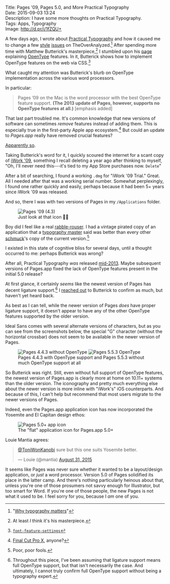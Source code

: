 Title: Pages '09, Pages 5.0, and More Practical Typography  
Date: 2015-09-03 13:24  
Description: I have some more thoughts on Practical Typography.  
Tags: Apps, Typography  
Image: http://d.pr/i/1fZQU+  

A few days ago, I wrote about [Practical Typography][1] and how it caused me to change a few [style][2] [issues][3] on TheOverAnalyzed.[^1] After spending more time with Matthew Butterick's masterpiece,[^2] I stumbled upon his [page][4] explaining [OpenType][5] features. In it, Butterick shows how to implement OpenType features on the web via CSS.[^3]

What caught my attention was Butterick's blurb on OpenType implementation across the various word processors.

In particular:

> Pages ’09 on the Mac is the word proces­sor with the best Open­Type fea­ture sup­port. **(The 2013 up­date of Pages, how­ever, sup­ports no Open­Type fea­tures at all.)** [emphasis added]

That last part troubled me. It's common knowledge that new versions of software can sometimes *remove* features instead of adding them. This is especially true in the first-party Apple app ecosystem.[^4] But could an update to *Pages.app* really have removed crucial features?

[Apparently so][6].

Taking Butterick's word for it, I quickly scoured the internet for a scant copy of [iWork '09][7], something I recall deleting a year ago after thinking to myself, "Oh, I'll never need this---it's tied to my App Store purchases now. `Delete`"

After a bit of searching, I found a working `.dmg` for "iWork '09 Trial." Great. All I needed after that was a working serial number. Somewhat perplexingly, I found one rather quickly and easily, perhaps because it had been 5+ years since iWork '09 was released.

And so, there I was with two versions of Pages in my `/Applications` folder. 

<figure>
	<img src="http://d.pr/i/1fNTT+" alt="Pages '09 (4.3)" title="Pages '09 (4.3)" style="max-width: 50%">
	<figcaption>Just look at that icon 👌🏾</figcaption>
</figure>

Boy did I feel like a real [rabble-rouser][8]. I had a vintage pirated copy of an application that a [typography master][9] said was better than every other [schmuck][10]'s copy of the current version.[^5]

I existed in this state of cognitive bliss for several days, until a thought occurred to me: perhaps Butterick was wrong?

After all, Practical Typography *was* released [mid-2013][11]. Maybe subsequent versions of Pages.app fixed the lack of OpenType features present in the initial 5.0 release?

At first glance, it certainly *seems* like the newest version of Pages has decent ligature support.[^6] I [reached out][12] to Butterick to confirm as much, but haven't yet heard back.

As best as I can tell, while the newer version of Pages *does* have proper ligature support, it doesn't appear to have any of the other OpenType features supported by the older version.

Ideal Sans comes with several alternate versions of characters, but as you can see from the screenshots below, the special "G" character (without the horizontal crossbar) does not seem to be available in the newer version of Pages. 

<figure>
	<img class="screenshot inlineTwo" src="http://d.pr/i/17YoZ+" alt="Pages 4.4.3 without OpenType" title="Pages 4.4.3 without OpenType">
	<img class="screenshot inlineTwo" src="http://d.pr/i/14Yiy+" alt="Pages 5.5.3 OpenType" title="Pages 5.5.3 OpenType">
	<figcaption>Pages 4.4.3 with OpenType support and Pages 5.5.3 without much OpenType support at all</figcaption>
</figure>

So Butterick was right. Still, even without full support of OpenType features, the newest version of Pages.app is clearly more at home on 10.11+ systems than the older version. The iconography and pretty much everything else about the newer version is more inline with "iWork's" iOS counterparts. And because of this, I can't help but recommend that most users migrate to the newer versions of Pages. 

Indeed, even the Pages.app application icon has now incorporated the Yosemite and El Capitan design ethos:

<figure>
	<img src="http://d.pr/i/16ee0+" alt="Pages 5.0+ app icon" title="Pages 5.0+ app icon" style="max-width: 50%">
	<figcaption>The "flat" application icon for Pages.app 5.0+</figcaption>
</figure>
	
Louie Mantia agrees:

<blockquote lang="en"><p lang="en" dir="ltr"><a href="https://twitter.com/ToniWonKanobi" title="Me on Twitter">@ToniWonKanobi</a> sure but this one suits Yosemite better.</p>&mdash; Louie (@mantia) <a href="https://twitter.com/mantia/status/638444776191209472" title="Louie responding to me on Twitter">August 31, 2015</a></blockquote>

It seems like Pages was never sure whether it wanted to be a layout/design application, or *just* a word processor. Version 5.0 of Pages solidified its place in the latter camp. And there's nothing particularly heinous about that, unless you're one of those prosumers not savvy enough for Illustrator, but too smart for Word. If you're one of those people, the new Pages is not what it used to be. I feel sorry for you, because I *am* one of you.

[^1]: "[Why typography matters][a]"
[^2]: At least *I* think it's his masterpiece.
[^3]: [`font-fea­ture-set­tings`][b]
[^4]: [Final Cut Pro X][c], anyone?
[^5]: Poor, poor fools. 
[^6]: Throughout this piece, I've been assuming that ligature support means full OpenType support, but that isn't necessarily the case. And ultimately, I cannot truly confirm full OpenType support without being a typography expert.

[a]: http://practicaltypography.com/why-typography-matters.html "Butterick on the purpose of Practical Typography"
[b]: https://developer.mozilla.org/en-US/docs/Web/CSS/font-feature-settings "`font-feature` CSS stuff"
[c]: https://en.wikipedia.org/wiki/Final_Cut_Pro_X#Reception "Wikipedia: Final Cut Pro X"

[1]: /2015/8/25/practical-typography "Me on Practical Typography"
[2]: /2015/8/25/practical-typography#dashes "Me on Practical Typography, dashes"
[3]: /2015/8/25/practical-typography#font-sizes "Me on Practical Typography, font sizes"
[4]: http://practicaltypography.com/opentype-features.html "Butterick on OpenType"
[5]: https://en.wikipedia.org/wiki/OpenType "Wikipedia: OpenType"
[6]: https://en.wikipedia.org/wiki/Pages_(word_processor)#Version_history "Wikipedia: Pages version history"
[7]: https://en.wikipedia.org/wiki/IWork#Web_services "Wikipedia: iWork web services"
[8]: http://www.urbandictionary.com/define.php?term=rabble+rouser&amp;defid=1122945 "Urban Dictionary: rabble rouser"
[9]: https://twitter.com/mbutterick "Matthew Butterick on Twitter"
[10]: http://www.urbandictionary.com/define.php?term=schmuck&amp;defid=4802506 "Urban Dictionary: schmuck"
[11]: http://daringfireball.net/linked/2013/08/19/buttericks-practical-typography "John Gruber linking to Practical Typography"
[12]: https://twitter.com/ToniWonKanobi/status/638744688581718016 "Tweeting at Butterick"